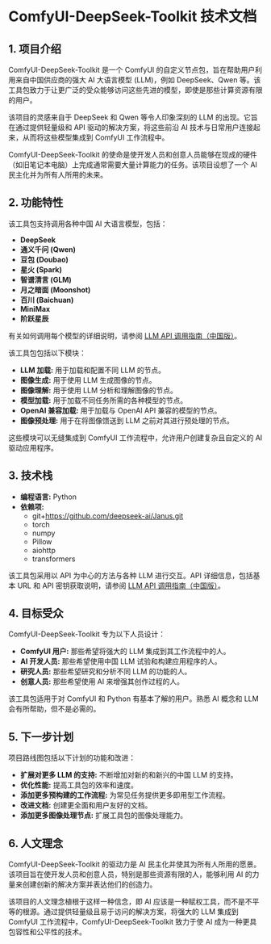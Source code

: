 # ComfyUI-DeepSeek-Toolkit 技术文档

## 1. 项目介绍

ComfyUI-DeepSeek-Toolkit 是一个 ComfyUI 的自定义节点包，旨在帮助用户利用来自中国供应商的强大 AI 大语言模型 (LLM)，例如 DeepSeek、Qwen 等。该工具包致力于让更广泛的受众能够访问这些先进的模型，即使是那些计算资源有限的用户。

该项目的灵感来自于 DeepSeek 和 Qwen 等令人印象深刻的 LLM 的出现。它旨在通过提供轻量级和 API 驱动的解决方案，将这些前沿 AI 技术与日常用户连接起来，从而将这些模型集成到 ComfyUI 工作流程中。

ComfyUI-DeepSeek-Toolkit 的使命是使开发人员和创意人员能够在现成的硬件（如旧笔记本电脑）上完成通常需要大量计算能力的任务。该项目设想了一个 AI 民主化并为所有人所用的未来。

## 2. 功能特性

该工具包支持调用各种中国 AI 大语言模型，包括：

*   **DeepSeek**
*   **通义千问 (Qwen)**
*   **豆包 (Doubao)**
*   **星火 (Spark)**
*   **智谱清言 (GLM)**
*   **月之暗面 (Moonshot)**
*   **百川 (Baichuan)**
*   **MiniMax**
*   **阶跃星辰**

有关如何调用每个模型的详细说明，请参阅 [LLM API 调用指南（中国版）](https://github.com/HuangYuChuh/ComfyUI-DeepSeek-Toolkit/blob/main/LLM%20API%20%E8%B0%83%E7%94%A8%E6%8C%87%E5%8D%97%EF%BC%88%E4%B8%AD%E5%9B%BD%E7%89%88%EF%BC%89.md)。

该工具包包括以下模块：

*   **LLM 加载:** 用于加载和配置不同 LLM 的节点。
*   **图像生成:** 用于使用 LLM 生成图像的节点。
*   **图像理解:** 用于使用 LLM 分析和理解图像的节点。
*   **模型加载:** 用于加载不同任务所需的各种模型的节点。
*   **OpenAI 兼容加载:** 用于加载与 OpenAI API 兼容的模型的节点。
*   **图像预处理:** 用于在将图像馈送到 LLM 之前对其进行预处理的节点。

这些模块可以无缝集成到 ComfyUI 工作流程中，允许用户创建复杂且自定义的 AI 驱动应用程序。

## 3. 技术栈

*   **编程语言:** Python
*   **依赖项:**
    *   git+https://github.com/deepseek-ai/Janus.git
    *   torch
    *   numpy
    *   Pillow
    *   aiohttp
    *   transformers

该工具包采用以 API 为中心的方法与各种 LLM 进行交互。API 详细信息，包括基本 URL 和 API 密钥获取说明，请参阅 [LLM API 调用指南（中国版）](https://github.com/HuangYuChuh/ComfyUI-DeepSeek-Toolkit/blob/main/LLM%20API%20%E8%B0%83%E7%94%A8%E6%8C%87%E5%8D%97%EF%BC%88%E4%B8%AD%E5%9B%BD%E7%89%88%EF%BC%89.md)。

## 4. 目标受众

ComfyUI-DeepSeek-Toolkit 专为以下人员设计：

*   **ComfyUI 用户:** 那些希望将强大的 LLM 集成到其工作流程中的人。
*   **AI 开发人员:** 那些希望使用中国 LLM 试验和构建应用程序的人。
*   **研究人员:** 那些希望研究和分析不同 LLM 的功能的人。
*   **创意人员:** 那些希望使用 AI 来增强其创作过程的人。

该工具包适用于对 ComfyUI 和 Python 有基本了解的用户。熟悉 AI 概念和 LLM 会有所帮助，但不是必需的。

## 5. 下一步计划

项目路线图包括以下计划的功能和改进：

*   **扩展对更多 LLM 的支持:** 不断增加对新的和新兴的中国 LLM 的支持。
*   **优化性能:** 提高工具包的效率和速度。
*   **添加更多预构建的工作流程:** 为常见任务提供更多即用型工作流程。
*   **改进文档:** 创建更全面和用户友好的文档。
*   **添加更多图像处理节点:** 扩展工具包的图像处理能力。

## 6. 人文理念

ComfyUI-DeepSeek-Toolkit 的驱动力是 AI 民主化并使其为所有人所用的愿景。该项目旨在使开发人员和创意人员，特别是那些资源有限的人，能够利用 AI 的力量来创建创新的解决方案并表达他们的创造力。

该项目的人文理念植根于这样一种信念，即 AI 应该是一种赋权工具，而不是不平等的根源。通过提供轻量级且易于访问的解决方案，将强大的 LLM 集成到 ComfyUI 工作流程中，ComfyUI-DeepSeek-Toolkit 致力于使 AI 成为一种更具包容性和公平性的技术。
